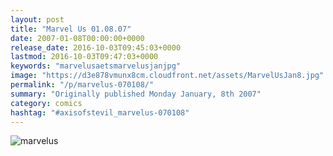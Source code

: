 ```yaml
---
layout: post
title: "Marvel Us 01.08.07"
date: 2007-01-08T00:00:00+0000
release_date: 2016-10-03T09:45:03+0000
lastmod: 2016-10-03T09:47:03+0000
keywords: "marvelusaetsmarvelusjanjpg"
image: "https://d3e878vmunx8cm.cloudfront.net/assets/MarvelUsJan8.jpg"
permalink: "/p/marvelus-070108/"
summary: "Originally published Monday January, 8th 2007"
category: comics
hashtag: "#axisofstevil_marvelus-070108"
---
```


![marvelus](https://d3e878vmunx8cm.cloudfront.net/assets/MarvelUsJan8.jpg)
